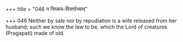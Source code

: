 +++
title = "046 न निष्क्रय-विसर्गाभ्याम्"

+++
046	Neither by sale nor by repudiation is a wife released from her husband; such we know the law to be, which the Lord of creatures (Pragapati) made of old.